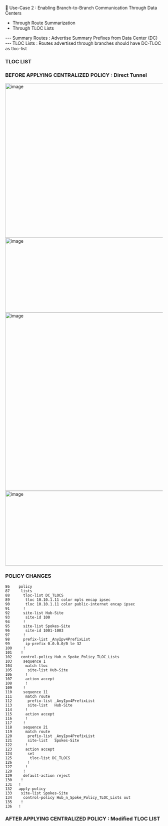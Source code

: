 🔘 Use-Case 2 :  Enabling Branch-to-Branch Communication Through Data Centers  

* Through Route Summarization  
* Through TLOC Lists  


--- Summary Routes : Advertise Summary Prefixes from Data Center (DC)   
--- TLOC Lists : Routes advertised through branches should have DC-TLOC as tloc-list  

### TLOC LIST 

### BEFORE APPLYING CENTRALIZED POLICY : Direct Tunnel

<img width="1757" height="492" alt="image" src="https://github.com/user-attachments/assets/82f8ff29-ddb1-40ed-849c-ac072e0b0530" />

<img width="1225" height="238" alt="image" src="https://github.com/user-attachments/assets/06013eca-695b-490e-b0a7-42820760b36a" />


<img width="1702" height="568" alt="image" src="https://github.com/user-attachments/assets/e5bef249-8d58-4911-91c2-3fb0da04d70c" />

<img width="1105" height="238" alt="image" src="https://github.com/user-attachments/assets/3b9e36a7-310b-4511-a716-7b215e0a4b79" />

### POLICY CHANGES 

```
86	  policy
87	   lists
88	    tloc-list DC_TLOCS
89	     tloc 10.10.1.11 color mpls encap ipsec
90	     tloc 10.10.1.11 color public-internet encap ipsec
91	    !
92	    site-list Hub-Site
93	     site-id 100
94	    !
95	    site-list Spokes-Site
96	     site-id 1001-1003
97	    !
98	    prefix-list _AnyIpv4PrefixList
99	     ip-prefix 0.0.0.0/0 le 32
100	    !
101	   !
102	   control-policy Hub_n_Spoke_Policy_TLOC_Lists
103	    sequence 1
104	     match tloc
105	      site-list Hub-Site
106	     !
107	     action accept
108	     !
109	    !
110	    sequence 11
111	     match route
112	      prefix-list _AnyIpv4PrefixList
113	      site-list   Hub-Site
114	     !
115	     action accept
116	     !
117	    !
118	    sequence 21
119	     match route
120	      prefix-list _AnyIpv4PrefixList
121	      site-list   Spokes-Site
122	     !
123	     action accept
124	      set
125	       tloc-list DC_TLOCS
126	      !
127	     !
128	    !
129	    default-action reject
130	   !
131	  !
132	  apply-policy
133	   site-list Spokes-Site
134	    control-policy Hub_n_Spoke_Policy_TLOC_Lists out
135	   !
136	  !
```


### AFTER APPLYING CENTRALIZED POLICY : Modified TLOC LIST 

